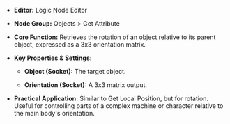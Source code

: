 - **Editor:** Logic Node Editor
    
- **Node Group:** Objects > Get Attribute
    
- **Core Function:** Retrieves the rotation of an object relative to its parent object, expressed as a 3x3 orientation matrix.
    
- **Key Properties & Settings:**
    
    - **Object (Socket):** The target object.
        
    - **Orientation (Socket):** A 3x3 matrix output.
        
- **Practical Application:** Similar to Get Local Position, but for rotation. Useful for controlling parts of a complex machine or character relative to the main body's orientation.